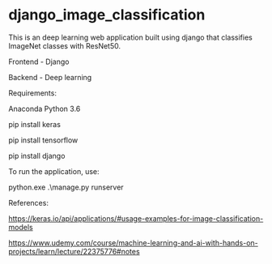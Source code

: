 # django_image_classification
This is an deep learning web application built using django that classifies ImageNet classes with ResNet50.

Frontend - Django

Backend - Deep learning

Requirements:

Anaconda Python 3.6

pip install keras

pip install tensorflow

pip install django

To run the application, use:

python.exe .\manage.py runserver

References:

https://keras.io/api/applications/#usage-examples-for-image-classification-models

https://www.udemy.com/course/machine-learning-and-ai-with-hands-on-projects/learn/lecture/22375776#notes

